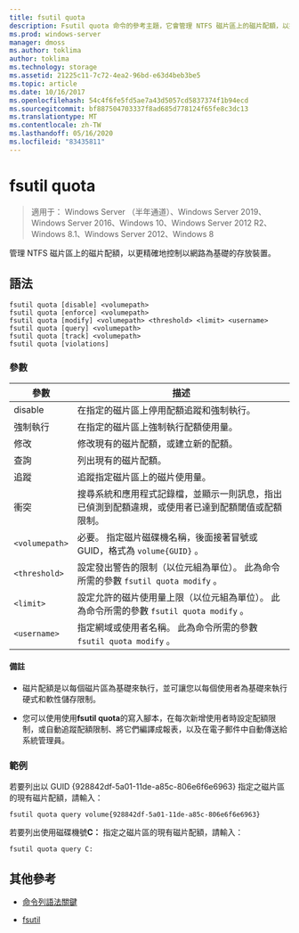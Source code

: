 ```yaml
---
title: fsutil quota
description: Fsutil quota 命令的參考主題，它會管理 NTFS 磁片區上的磁片配額，以提供更精確的網路型存放裝置控制。
ms.prod: windows-server
manager: dmoss
ms.author: toklima
author: toklima
ms.technology: storage
ms.assetid: 21225c11-7c72-4ea2-96bd-e63d4beb3be5
ms.topic: article
ms.date: 10/16/2017
ms.openlocfilehash: 54c4f6fe5fd5ae7a43d5057cd5837374f1b94ecd
ms.sourcegitcommit: bf887504703337f8ad685d778124f65fe8c3dc13
ms.translationtype: MT
ms.contentlocale: zh-TW
ms.lasthandoff: 05/16/2020
ms.locfileid: "83435811"
---
```

# <a name="fsutil-quota"></a>fsutil quota

> 適用于： Windows Server （半年通道）、Windows Server 2019、Windows Server 2016、Windows 10、Windows Server 2012 R2、Windows 8.1、Windows Server 2012、Windows 8

管理 NTFS 磁片區上的磁片配額，以更精確地控制以網路為基礎的存放裝置。

## <a name="syntax"></a>語法

```
fsutil quota [disable] <volumepath>
fsutil quota [enforce] <volumepath>
fsutil quota [modify] <volumepath> <threshold> <limit> <username>
fsutil quota [query] <volumepath>
fsutil quota [track] <volumepath>
fsutil quota [violations]
```

### <a name="parameters"></a>參數

| 參數 | 描述 |
| --------- | ----------- |
| disable | 在指定的磁片區上停用配額追蹤和強制執行。 |
| 強制執行 | 在指定的磁片區上強制執行配額使用量。 |
| 修改 | 修改現有的磁片配額，或建立新的配額。 |
| 查詢 | 列出現有的磁片配額。 |
| 追蹤 | 追蹤指定磁片區上的磁片使用量。 |
| 衝突 | 搜尋系統和應用程式記錄檔，並顯示一則訊息，指出已偵測到配額違規，或使用者已達到配額閾值或配額限制。 |
| `<volumepath>` | 必要。 指定磁片磁碟機名稱，後面接著冒號或 GUID，格式為 `volume{GUID}` 。 |
| `<threshold>`  | 設定發出警告的限制（以位元組為單位）。 此為命令所需的參數 `fsutil quota modify` 。 |
| `<limit>` | 設定允許的磁片使用量上限（以位元組為單位）。 此為命令所需的參數 `fsutil quota modify` 。 |
| `<username>` | 指定網域或使用者名稱。 此為命令所需的參數 `fsutil quota modify` 。 |

#### <a name="remarks"></a>備註

- 磁片配額是以每個磁片區為基礎來執行，並可讓您以每個使用者為基礎來執行硬式和軟性儲存限制。

- 您可以使用使用**fsutil quota**的寫入腳本，在每次新增使用者時設定配額限制，或自動追蹤配額限制、將它們編譯成報表，以及在電子郵件中自動傳送給系統管理員。

### <a name="examples"></a>範例

若要列出以 GUID {928842df-5a01-11de-a85c-806e6f6e6963} 指定之磁片區的現有磁片配額，請輸入：

```
fsutil quota query volume{928842df-5a01-11de-a85c-806e6f6e6963}
```

若要列出使用磁碟機號**C：** 指定之磁片區的現有磁片配額，請輸入：

```
fsutil quota query C:
```

## <a name="additional-references"></a>其他參考

- [命令列語法關鍵](command-line-syntax-key.md)

- [fsutil](fsutil.md)
